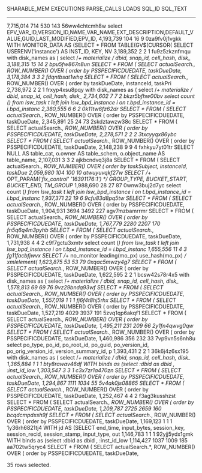 SHARABLE_MEM EXECUTIONS PARSE_CALLS      LOADS SQL_ID        SQL_TEXT
------------ ---------- ----------- ---------- ------------- ----------------------------------------------------------------------------------------------------
   7,715,014        714         530        143 56ww4chtcmh8w select  EPV_VAR_ID,VERSION_ID,NAME,VAR_NAME,EXT_DESCRIPTION,DEFAULT_VALUE,GUID,LAST_MODIFIED,EPV_ID,
   4,193,739        104          16          9 0za9fv0j1vgkk WITH MONITOR_DATA AS (SELECT * FROM TABLE(GV$(CURSOR( SELECT USERENV('instance') AS INST_ID, KEY, NV
   3,189,352          2           2          1 fu9z5zkznfmqu        with disk_names as (      select /*+ materialize */           dbid, snap_id, cell_hash, disk_
   3,188,315         15          14          2 bpu5fw867n8un SELECT * FROM ( SELECT actualSearch.*, ROW_NUMBER() OVER ( order by PSSPECIFICDUEDATE, taskDueDate,
   3,178,384          3           3          2 fdqntbsat1whq SELECT * FROM ( SELECT actualSearch.*, ROW_NUMBER() OVER ( order by taskDueDate, instanceId, taskPri
   2,738,972          2           2          1 frxyp4xsu8pqy        with disk_names as (      select /*+ materialize */           dbid, snap_id, cell_hash, disk_
   2,734,602          7           7          2 bkzr5bfhw00bv select count (*)  from lsw_task t  left join lsw_bpd_instance i on t.bpd_instance_id = i.bpd_instanc
   2,380,555          6           6          2 0k11tw6fz62dr SELECT * FROM ( SELECT actualSearch.*, ROW_NUMBER() OVER ( order by PSSPECIFICDUEDATE, taskDueDate,
   2,345,891         25          24         73 2skdztawzw38c SELECT * FROM ( SELECT actualSearch.*, ROW_NUMBER() OVER ( order by PSSPECIFICDUEDATE, taskDueDate,
   2,278,571          2           2          2 3txcyyqx86ybc SELECT * FROM ( SELECT actualSearch.*, ROW_NUMBER() OVER ( order by PSSPECIFICDUEDATE, taskDueDate,
   2,148,238          9           9          4 fxhkyu7yt01tr SELECT NULL AS table_cat,        o.owner AS table_schem,        o.object_name AS table_name,
   2,107,031          3           3          2 ajkbcndvq3j8a SELECT * FROM ( SELECT actualSearch.*, ROW_NUMBER() OVER ( order by taskSubject, instanceId, taskDue
   2,059,980        104         100         10 atwuyuvqkf27w SELECT /*+ OPT_PARAM('_fix_control' '16391176:1') */ GROUP_TYPE, BUCKET_START, BUCKET_END, TM_GROUP_
   1,988,690         28          27         87 0wnw3buj2d7yc select count (*)  from lsw_task t  left join lsw_bpd_instance i on t.bpd_instance_id = i.bpd_instanc
   1,937,371         22          19          6 9cfu83d8pq5tw SELECT * FROM ( SELECT actualSearch.*, ROW_NUMBER() OVER ( order by PSSPECIFICDUEDATE, taskDueDate,
   1,904,931       3694        3492        227 agv7mzbamrrmr SELECT * FROM ( SELECT actualSearch.*, ROW_NUMBER() OVER ( order by PSSPECIFICDUEDATE, taskDueDate,
   1,767,779       2280        2207        170 fn5q6q4m3pyhb SELECT * FROM ( SELECT actualSearch.*, ROW_NUMBER() OVER ( order by PSSPECIFICDUEDATE, taskDueDate,
   1,731,938          4           4          2 c9f7gctu3xmtv select count (*)  from lsw_task t  left join lsw_bpd_instance i on t.bpd_instance_id = i.bpd_instanc
   1,655,556         11           4          3 fg11facbfjwvx            SELECT  /*+ no_monitor leading(mo_px) use_hash(mo_px) */           xmlelement(
   1,623,875         53          53         79 0xqac5mwzy4g7 SELECT * FROM ( SELECT actualSearch.*, ROW_NUMBER() OVER ( order by PSSPECIFICDUEDATE, taskDueDate,
   1,622,595          2           2          1 bcsw42s78r4x5        with disk_names as (      select /*+ materialize */           dbid, snap_id, cell_hash, disk_
   1,578,813         69          69         76 9vz29bndq93wf SELECT * FROM ( SELECT actualSearch.*, ROW_NUMBER() OVER ( order by PSSPECIFICDUEDATE, taskDueDate,
   1,557,019          1           1          1 fj6f4t8hj5rhx SELECT * FROM ( SELECT actualSearch.*, ROW_NUMBER() OVER ( order by PSSPECIFICDUEDATE, taskDueDate,
   1,527,219       4029        3937        191 5zvq1qp6akqf1 SELECT * FROM ( SELECT actualSearch.*, ROW_NUMBER() OVER ( order by PSSPECIFICDUEDATE, taskDueDate,
   1,495,211        231         209         66 2y1fn4qwvg0qw SELECT * FROM ( SELECT actualSearch.*, ROW_NUMBER() OVER ( order by PSSPECIFICDUEDATE, taskDueDate,
   1,460,986        356         232         33 7vp9vn5s6nh8u select po_type, po_id, po_root_id, po_guid, po_version_id, po_orig_version_id, version_summary_id, p
   1,393,431          2           2          1 36k6j4z6sx195        with disk_names as (      select /*+ materialize */           dbid, snap_id, cell_hash, disk_
   1,365,884          1           1          1 bty8rawav46df WITH binds as           (select :dbid                  as dbid                , :inst_id_low
   1,303,547          3           3          1 c3x7zr1a470zn SELECT * FROM ( SELECT actualSearch.*, ROW_NUMBER() OVER ( order by PSSPECIFICDUEDATE, taskDueDate,
   1,294,867       1111        1034         55 5v4ak0js08865 SELECT * FROM ( SELECT actualSearch.*, ROW_NUMBER() OVER ( order by PSSPECIFICDUEDATE, taskDueDate,
   1,252,467          4           4          2 f3ag3kusshzst SELECT * FROM ( SELECT actualSearch.*, ROW_NUMBER() OVER ( order by PSSPECIFICDUEDATE, taskDueDate,
   1,209,787       2725        2659        160 bcqdcmpdxsh9f SELECT * FROM ( SELECT actualSearch.*, ROW_NUMBER() OVER ( order by PSSPECIFICDUEDATE, taskDueDate,
   1,169,123          1           1          1 1y36rh6821tj4 WITH jd AS (SELECT end_time, input_bytes, session_key, session_recid, session_stamp, input_type, out
   1,146,783          1           1          1 92yjj5ydx1gmk WITH binds as           (select :dbid                  as dbid                , :inst_id_low
   1,114,427       1037        1009        185 aa702tw5qryc4 SELECT * FROM ( SELECT actualSearch.*, ROW_NUMBER() OVER ( order by PSSPECIFICDUEDATE, taskDueDate,

35 rows selected.
